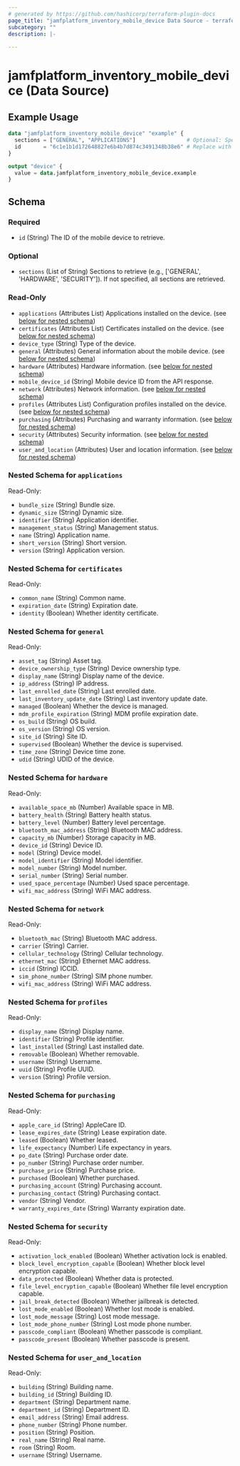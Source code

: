 ```yaml
---
# generated by https://github.com/hashicorp/terraform-plugin-docs
page_title: "jamfplatform_inventory_mobile_device Data Source - terraform-provider-jamfplatform"
subcategory: ""
description: |-
  
---
```


# jamfplatform_inventory_mobile_device (Data Source)



## Example Usage

```terraform
data "jamfplatform_inventory_mobile_device" "example" {
  sections = ["GENERAL", "APPLICATIONS"]                # Optional: Specify sections to include in the response
  id       = "6c1e1b1d172648827e6b4b7d874c3491348b38e6" # Replace with the actual mobile device UUID
}

output "device" {
  value = data.jamfplatform_inventory_mobile_device.example
}
```

<!-- schema generated by tfplugindocs -->
## Schema

### Required

- `id` (String) The ID of the mobile device to retrieve.

### Optional

- `sections` (List of String) Sections to retrieve (e.g., ['GENERAL', 'HARDWARE', 'SECURITY']). If not specified, all sections are retrieved.

### Read-Only

- `applications` (Attributes List) Applications installed on the device. (see [below for nested schema](#nestedatt--applications))
- `certificates` (Attributes List) Certificates installed on the device. (see [below for nested schema](#nestedatt--certificates))
- `device_type` (String) Type of the device.
- `general` (Attributes) General information about the mobile device. (see [below for nested schema](#nestedatt--general))
- `hardware` (Attributes) Hardware information. (see [below for nested schema](#nestedatt--hardware))
- `mobile_device_id` (String) Mobile device ID from the API response.
- `network` (Attributes) Network information. (see [below for nested schema](#nestedatt--network))
- `profiles` (Attributes List) Configuration profiles installed on the device. (see [below for nested schema](#nestedatt--profiles))
- `purchasing` (Attributes) Purchasing and warranty information. (see [below for nested schema](#nestedatt--purchasing))
- `security` (Attributes) Security information. (see [below for nested schema](#nestedatt--security))
- `user_and_location` (Attributes) User and location information. (see [below for nested schema](#nestedatt--user_and_location))

<a id="nestedatt--applications"></a>
### Nested Schema for `applications`

Read-Only:

- `bundle_size` (String) Bundle size.
- `dynamic_size` (String) Dynamic size.
- `identifier` (String) Application identifier.
- `management_status` (String) Management status.
- `name` (String) Application name.
- `short_version` (String) Short version.
- `version` (String) Application version.


<a id="nestedatt--certificates"></a>
### Nested Schema for `certificates`

Read-Only:

- `common_name` (String) Common name.
- `expiration_date` (String) Expiration date.
- `identity` (Boolean) Whether identity certificate.


<a id="nestedatt--general"></a>
### Nested Schema for `general`

Read-Only:

- `asset_tag` (String) Asset tag.
- `device_ownership_type` (String) Device ownership type.
- `display_name` (String) Display name of the device.
- `ip_address` (String) IP address.
- `last_enrolled_date` (String) Last enrolled date.
- `last_inventory_update_date` (String) Last inventory update date.
- `managed` (Boolean) Whether the device is managed.
- `mdm_profile_expiration` (String) MDM profile expiration date.
- `os_build` (String) OS build.
- `os_version` (String) OS version.
- `site_id` (String) Site ID.
- `supervised` (Boolean) Whether the device is supervised.
- `time_zone` (String) Device time zone.
- `udid` (String) UDID of the device.


<a id="nestedatt--hardware"></a>
### Nested Schema for `hardware`

Read-Only:

- `available_space_mb` (Number) Available space in MB.
- `battery_health` (String) Battery health status.
- `battery_level` (Number) Battery level percentage.
- `bluetooth_mac_address` (String) Bluetooth MAC address.
- `capacity_mb` (Number) Storage capacity in MB.
- `device_id` (String) Device ID.
- `model` (String) Device model.
- `model_identifier` (String) Model identifier.
- `model_number` (String) Model number.
- `serial_number` (String) Serial number.
- `used_space_percentage` (Number) Used space percentage.
- `wifi_mac_address` (String) WiFi MAC address.


<a id="nestedatt--network"></a>
### Nested Schema for `network`

Read-Only:

- `bluetooth_mac` (String) Bluetooth MAC address.
- `carrier` (String) Carrier.
- `cellular_technology` (String) Cellular technology.
- `ethernet_mac` (String) Ethernet MAC address.
- `iccid` (String) ICCID.
- `sim_phone_number` (String) SIM phone number.
- `wifi_mac_address` (String) WiFi MAC address.


<a id="nestedatt--profiles"></a>
### Nested Schema for `profiles`

Read-Only:

- `display_name` (String) Display name.
- `identifier` (String) Profile identifier.
- `last_installed` (String) Last installed date.
- `removable` (Boolean) Whether removable.
- `username` (String) Username.
- `uuid` (String) Profile UUID.
- `version` (String) Profile version.


<a id="nestedatt--purchasing"></a>
### Nested Schema for `purchasing`

Read-Only:

- `apple_care_id` (String) AppleCare ID.
- `lease_expires_date` (String) Lease expiration date.
- `leased` (Boolean) Whether leased.
- `life_expectancy` (Number) Life expectancy in years.
- `po_date` (String) Purchase order date.
- `po_number` (String) Purchase order number.
- `purchase_price` (String) Purchase price.
- `purchased` (Boolean) Whether purchased.
- `purchasing_account` (String) Purchasing account.
- `purchasing_contact` (String) Purchasing contact.
- `vendor` (String) Vendor.
- `warranty_expires_date` (String) Warranty expiration date.


<a id="nestedatt--security"></a>
### Nested Schema for `security`

Read-Only:

- `activation_lock_enabled` (Boolean) Whether activation lock is enabled.
- `block_level_encryption_capable` (Boolean) Whether block level encryption capable.
- `data_protected` (Boolean) Whether data is protected.
- `file_level_encryption_capable` (Boolean) Whether file level encryption capable.
- `jail_break_detected` (Boolean) Whether jailbreak is detected.
- `lost_mode_enabled` (Boolean) Whether lost mode is enabled.
- `lost_mode_message` (String) Lost mode message.
- `lost_mode_phone_number` (String) Lost mode phone number.
- `passcode_compliant` (Boolean) Whether passcode is compliant.
- `passcode_present` (Boolean) Whether passcode is present.


<a id="nestedatt--user_and_location"></a>
### Nested Schema for `user_and_location`

Read-Only:

- `building` (String) Building name.
- `building_id` (String) Building ID.
- `department` (String) Department name.
- `department_id` (String) Department ID.
- `email_address` (String) Email address.
- `phone_number` (String) Phone number.
- `position` (String) Position.
- `real_name` (String) Real name.
- `room` (String) Room.
- `username` (String) Username.
